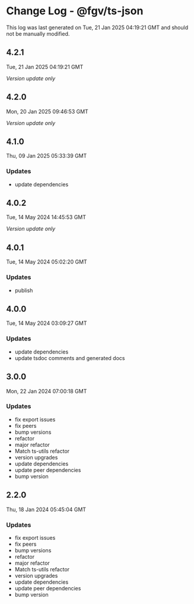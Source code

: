 # Change Log - @fgv/ts-json

This log was last generated on Tue, 21 Jan 2025 04:19:21 GMT and should not be manually modified.

## 4.2.1
Tue, 21 Jan 2025 04:19:21 GMT

_Version update only_

## 4.2.0
Mon, 20 Jan 2025 09:46:53 GMT

_Version update only_

## 4.1.0
Thu, 09 Jan 2025 05:33:39 GMT

### Updates

- update dependencies

## 4.0.2
Tue, 14 May 2024 14:45:53 GMT

_Version update only_

## 4.0.1
Tue, 14 May 2024 05:02:20 GMT

### Updates

- publish

## 4.0.0
Tue, 14 May 2024 03:09:27 GMT

### Updates

- update dependencies
- update tsdoc comments and generated docs

## 3.0.0
Mon, 22 Jan 2024 07:00:18 GMT

### Updates

- fix export issues
- fix peers
- bump versions
- refactor
- major refactor
- Match ts-utils refactor
- version upgrades
- update dependencies
- update peer dependencies
- bump version

## 2.2.0
Thu, 18 Jan 2024 05:45:04 GMT

### Updates

- fix export issues
- fix peers
- bump versions
- refactor
- major refactor
- Match ts-utils refactor
- version upgrades
- update dependencies
- update peer dependencies
- bump version

